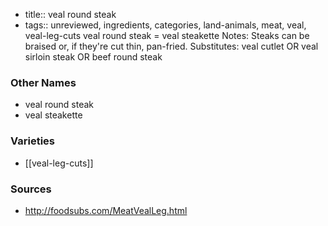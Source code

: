 - title:: veal round steak
- tags:: unreviewed, ingredients, categories, land-animals, meat, veal, veal-leg-cuts
veal round steak = veal steakette Notes: Steaks can be braised or, if they're cut thin, pan-fried. Substitutes: veal cutlet OR veal sirloin steak OR beef round steak

### Other Names

* veal round steak
* veal steakette

### Varieties

* [[veal-leg-cuts]]

### Sources
* http://foodsubs.com/MeatVealLeg.html
